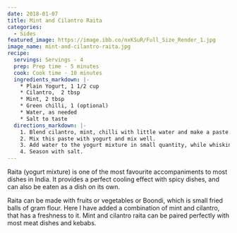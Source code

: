 ```yaml
---
date: 2018-01-07
title: Mint and Cilantro Raita
categories:
  - Sides
featured_image: https://image.ibb.co/nxKSuR/Full_Size_Render_1.jpg
image_name: mint-and-cilantro-raita.jpg
recipe:
  servings: Servings - 4
  prep: Prep time - 5 minutes
  cook: Cook time - 10 minutes
  ingredients_markdown: |-
    * Plain Yogurt, 1 1/2 cup
    * Cilantro,  2 tbsp
    * Mint, 2 tbsp
    * Green chilli, 1 (optional)
    * Water, as needed
    * Salt to taste
  directions_markdown: |-
    1. Blend cilantro, mint, chilli with little water and make a paste.
    2. Mix this paste with yogurt and mix well. 
    3. Add water to the yogurt mixture in small quantity, while whisking the mixture, until desired consistency is achieved.
    4. Season with salt.
---
```


Raita (yogurt mixture) is one of the most favourite accompaniments to most dishes in India. It provides a perfect cooling effect with spicy dishes, and can also be eaten as a dish on its own.

Raita can be made with fruits or vegetables or Boondi, which is small fried balls of gram flour. Here I have added a combination of mint and cilantro, that has a freshness to it. Mint and cilantro raita can be paired perfectly with most meat dishes and kebabs.
